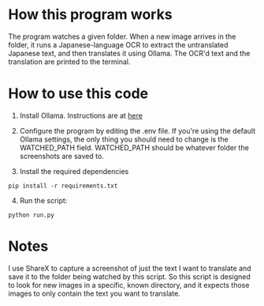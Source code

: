 # How this program works

The program watches a given folder. When a new image arrives in the folder, it runs a Japanese-language OCR to extract the untranslated Japanese text, and then translates it using Ollama. The OCR'd text and the translation are printed to the terminal.

# How to use this code

1. Install Ollama. Instructions are at [here](https://ollama.com/download/)

2. Configure the program by editing the .env file. If you're using the default Ollama settings, the only thing you should need to change is the WATCHED\_PATH field. WATCHED\_PATH should be whatever folder the screenshots are saved to.
3. Install the required dependencies

```
pip install -r requirements.txt
```

4. Run the script:

```
python run.py
```

# Notes

I use ShareX to capture a screenshot of just the text I want to translate and save it to the folder being watched by this script. So this script is designed to look for new images in a specific, known directory, and it expects those images to only contain the text you want to translate.
